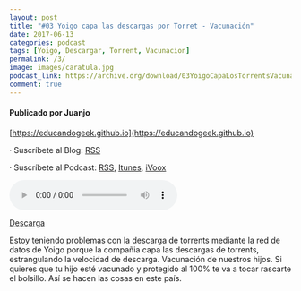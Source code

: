 ```yaml
---
layout: post
title: "#03 Yoigo capa las descargas por Torret - Vacunación"
date: 2017-06-13
categories: podcast
tags: [Yoigo, Descargar, Torrent, Vacunacion]
permalink: /3/
image: images/caratula.jpg
podcast_link: https://archive.org/download/03YoigoCapaLosTorrentsVacunacinInfantil/03%20Yoigo%20capa%20los%20torrents%20-%20Vacunaci%C3%B3n%20Infantil.mp3
comment: true
---
```


#### Publicado por Juanjo

[https://educandogeek.github.io](https://educandogeek.github.io)

· Suscríbete al Blog: [RSS](http://feeds.feedburner.com/educandogeekblog)

· Suscríbete al Podcast: [RSS](http://feeds.feedburner.com/educandogeek), [Itunes](https://itunes.apple.com/es/podcast/educando-geek/id1110060146?mt=2), [iVoox](https://www.ivoox.com/podcast-educando-geek_sq_f1289274_1.html)


<audio controls>
  <source src="{{ page.podcast_link }}" type="audio/mp3">
</audio>


[Descarga][Mp3]


Estoy teniendo problemas con la descarga de torrents mediante la red de datos de Yoigo porque la compañia capa las descargas de torrents, estrangulando la velocidad de descarga.
Vacunación de nuestros hijos. Si quieres que tu hijo esté vacunado y protegido al 100% te va a tocar rascarte el bolsillo. Así se hacen las cosas en este país.


[Mp3]: https://archive.org/download/03YoigoCapaLosTorrentsVacunacinInfantil/03%20Yoigo%20capa%20los%20torrents%20-%20Vacunaci%C3%B3n%20Infantil.mp3
